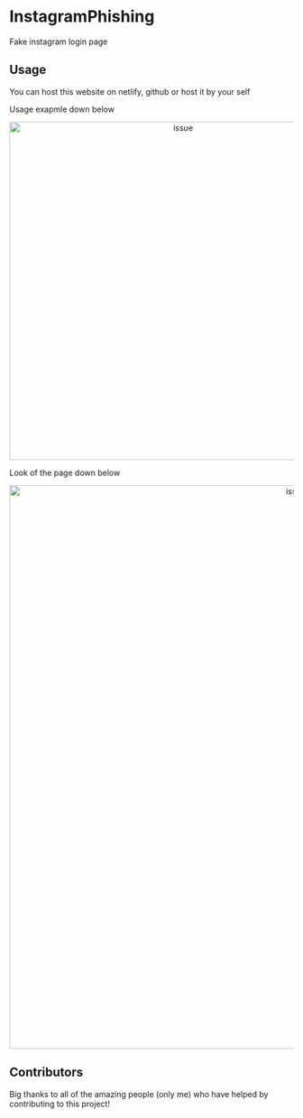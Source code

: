 # InstagramPhishing
Fake instagram login page

## Usage

You can host this website on netlify, github or host it by your self

Usage exapmle down below

<p align="center">
  <img alt="issue" src="https://github.com/Josakko/InstagramPhishing/blob/main/img/img.png?raw=true" width="600px">
</p>

Look of the page down below

<p align="center">
  <img alt="issue" src="https://github.com/Josakko/InstagramPhishing/blob/main/img/img1.png?raw=true" width="1000px">
</p>




## Contributors

Big thanks to all of the amazing people (only me) who have helped by contributing to this project!
